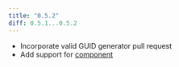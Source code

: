 ```yaml
---
title: "0.5.2"
diff: 0.5.1...0.5.2
---
```


* Incorporate valid GUID generator pull request
* Add support for [component](http://component.io)
